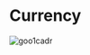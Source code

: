 # Сurrency
![goo1cadr](https://user-images.githubusercontent.com/96927298/181693571-780509b2-6524-475d-8012-c9db877fcaff.gif)
